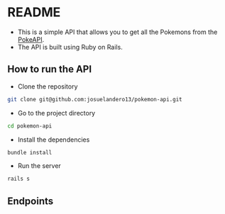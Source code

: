 # README

- This is a simple API that allows you to get all the Pokemons from the [PokeAPI](https://pokeapi.co/). 
- The API is built using Ruby on Rails.

## How to run the API

- Clone the repository

```bash
git clone git@github.com:josuelandero13/pokemon-api.git
```

- Go to the project directory

```bash
cd pokemon-api
```

- Install the dependencies

```bash
bundle install
```

- Run the server

```bash
rails s
```

## Endpoints

